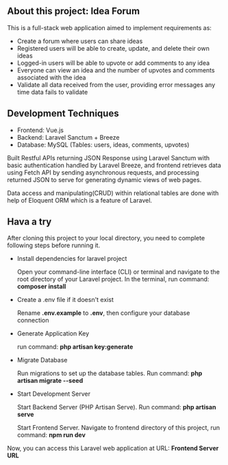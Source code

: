## About this project: Idea Forum

This is a full-stack web application aimed to implement requirements as: 

- Create a forum where users can share ideas
- Registered users will be able to create, update, and delete their own ideas
- Logged-in users will be able to upvote or add comments to any idea
- Everyone can view an idea and the number of upvotes and comments associated with the idea
- Validate all data received from the user, providing error messages any time data fails to validate

## Development Techniques

- Frontend: Vue.js
- Backend: Laravel Sanctum + Breeze
- Database: MySQL (Tables: users, ideas, comments, upvotes)
  

Built Restful APIs returning JSON Response using Laravel Sanctum with basic authentication handled by Laravel Breeze, and frontend retrieves data using Fetch API by sending asynchronous requests, and processing returned JSON to serve for generating dynamic views of web pages.

Data access and manipulating(CRUD) within relational tables are done with help of Eloquent ORM which is a feature of Laravel.

## Hava a try

After cloning this project to your local directory, you need to complete following steps before running it.

- Install dependencies for laravel project

  Open your command-line interface (CLI) or terminal and navigate to the root directory of your Laravel project. In the terminal, run command:  __composer install__

- Create a .env file if it doesn't exist

  Rename __.env.example__ to __.env__, then configure your database connection

- Generate Application Key

  run command:  __php artisan key:generate__

- Migrate Database

  Run migrations to set up the database tables. Run command: __php artisan migrate --seed__

- Start Development Server

  Start Backend Server (PHP Artisan Serve). Run command: __php artisan serve__

  Start Frontend Server. Navigate to frontend directory of this project, run command: __npm run dev__


Now, you can access this Laravel web application at URL: __Frontend Server URL__ 
  
  
  

